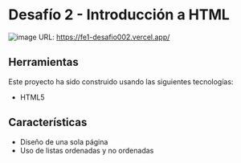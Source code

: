 # Desafío 2 - Introducción a HTML
![image](https://github.com/laurasmendozad/Front-End/assets/58611097/744c81a5-797b-473c-90da-8c9b2dc55f0e)
URL: https://fe1-desafio002.vercel.app/

## Herramientas
Este proyecto ha sido construido usando las siguientes tecnologías:
- HTML5

## Características
- Diseño de una sola página
- Uso de listas ordenadas y no ordenadas
